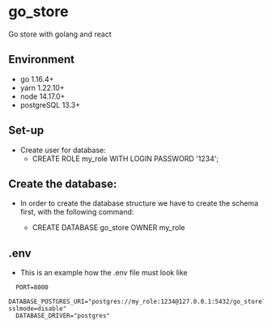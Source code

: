 # go_store
Go store with golang and react

## Environment
- go 1.16.4+
- yarn 1.22.10+
- node 14.17.0+
- postgreSQL 13.3+

## Set-up

- Create user for database: 
  * CREATE ROLE my_role WITH LOGIN PASSWORD '1234';

## Create the database:
- In order to create the database structure we have to create
the schema first, with the following command:

    * CREATE DATABASE go_store OWNER my_role

## .env
- This is an example how the .env file must look like
```
  PORT=8000
  DATABASE_POSTGRES_URI="postgres://my_role:1234@127.0.0.1:5432/go_store?sslmode=disable"
  DATABASE_DRIVER="postgres"
```


